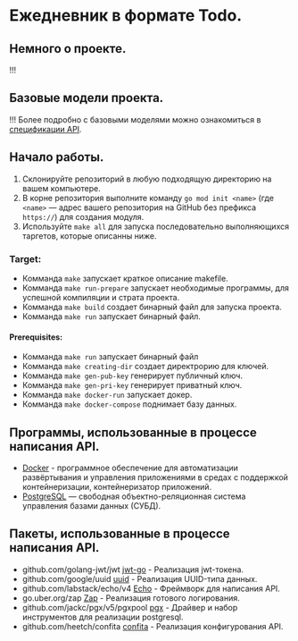# Ежедневник в формате Todo.

## Немного о проекте.
!!!

## Базовые модели проекта.
!!!
Более подробно с базовыми моделями можно ознакомиться в [спецификации API](SPECIFICATION.md).

## Начало работы.
1. Склонируйте репозиторий в любую подходящую директорию на вашем компьютере.
2. В корне репозитория выполните команду `go mod init <name>` (где `<name>` — адрес вашего репозитория на GitHub без
   префикса `https://`) для создания модуля.
3. Используйте `make all` для запуска последовательно выполняющихся таргетов, которые описанны ниже.

### Target:
- Комманда `make` запускает краткое описание makefile.
- Комманда `make run-prepare` запускает необходимые программы, для успешной компиляции и страта проекта.
- Комманда `make build` создает бинарный файл для запуска проекта.
- Комманда `make run` запускает бинарный файл.

#### Prerequisites:
- Комманда `make run` запускает бинарный файл
- Комманда `make creating-dir` создает директрорию для ключей.
- Комманда `make gen-pub-key` генерирует публичный ключ.
- Комманда `make gen-pri-key` генерирует приватный ключ.
- Комманда `make docker-run` запускает докер.
- Комманда `make docker-compose` поднимает базу данных.

## Программы, использованные в процессе написания API.
* [Docker](https://www.docker.com/) - программное обеспечение для автоматизации развёртывания и управления приложениями в средах с поддержкой контейнеризации, контейнеризатор приложений.
* [PostgreSQL](https://www.postgresql.org/) — свободная объектно-реляционная система управления базами данных (СУБД).

## Пакеты, использованные в процессе написания API.
* github.com/golang-jwt/jwt [jwt-go](https://github.com/golang-jwt/jwt) - Реализация jwt-токена. 
* github.com/google/uuid [uuid](https://github.com/google/uuid) - Реализация UUID-типа данных.
* github.com/labstack/echo/v4 [Echo](https://github.com/labstack/echo) - Фреймворк для написания API.
* go.uber.org/zap [Zap](https://github.com/uber-go/zap) - Реализация готового логирования.
* github.com/jackc/pgx/v5/pgxpool [pgx](https://github.com/jackc/pgx) - Драйвер и набор инструментов для реализации postgresql.
* github.com/heetch/confita [confita](https://github.com/heetch/confita) - Реализация конфигурования API.
   